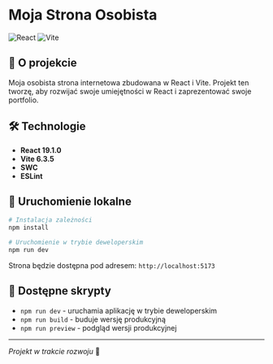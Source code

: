 # Moja Strona Osobista

![React](https://img.shields.io/badge/React-19.1.0-blue?logo=react)
![Vite](https://img.shields.io/badge/Vite-6.3.5-purple?logo=vite)

## 📝 O projekcie

Moja osobista strona internetowa zbudowana w React i Vite. Projekt ten tworzę, aby rozwijać swoje umiejętności w React i zaprezentować swoje portfolio.

## 🛠️ Technologie

- **React 19.1.0**
- **Vite 6.3.5**
- **SWC**
- **ESLint**

## 🚀 Uruchomienie lokalne

```bash
# Instalacja zależności
npm install

# Uruchomienie w trybie deweloperskim
npm run dev
```

Strona będzie dostępna pod adresem: `http://localhost:5173`

## 🔧 Dostępne skrypty

- `npm run dev` - uruchamia aplikację w trybie deweloperskim
- `npm run build` - buduje wersję produkcyjną 
- `npm run preview` - podgląd wersji produkcyjnej

---

*Projekt w trakcie rozwoju* 🚧
